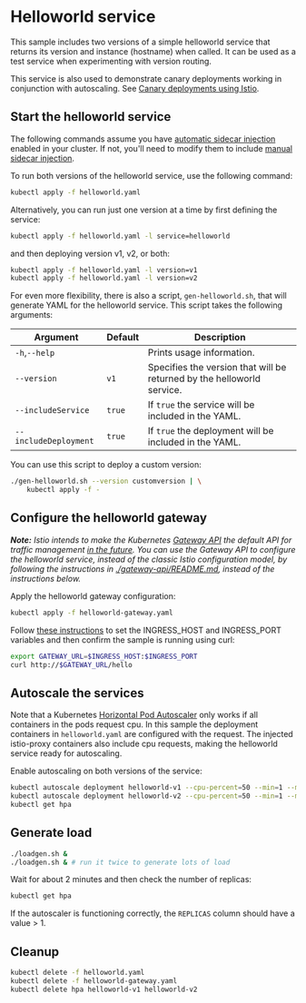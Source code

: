 # Helloworld service

This sample includes two versions of a simple helloworld service that returns its version
and instance (hostname) when called.
It can be used as a test service when experimenting with version routing.

This service is also used to demonstrate canary deployments working in conjunction with autoscaling.
See [Canary deployments using Istio](https://istio.io/blog/2017/0.1-canary).

## Start the helloworld service

The following commands assume you have
[automatic sidecar injection](https://istio.io/docs/setup/additional-setup/sidecar-injection/#automatic-sidecar-injection)
enabled in your cluster.
If not, you'll need to modify them to include
[manual sidecar injection](https://istio.io/docs/setup/additional-setup/sidecar-injection/#manual-sidecar-injection).

To run both versions of the helloworld service, use the following command:

```bash
kubectl apply -f helloworld.yaml
```

Alternatively, you can run just one version at a time by first defining the service:

```bash
kubectl apply -f helloworld.yaml -l service=helloworld
```

and then deploying version v1, v2, or both:

```bash
kubectl apply -f helloworld.yaml -l version=v1
kubectl apply -f helloworld.yaml -l version=v2
```

For even more flexibility, there is also a script, `gen-helloworld.sh`, that will
generate YAML for the helloworld service. This script takes the following
arguments:

Argument | Default | Description
-------- | ------- | -----------
`-h`,`--help` | | Prints usage information.
`--version` | `v1` | Specifies the version that will be returned by the helloworld service.
`--includeService` | `true` | If `true` the service will be included in the YAML.
`--includeDeployment` | `true` | If `true` the deployment will be included in the YAML.

You can use this script to deploy a custom version:

```bash
./gen-helloworld.sh --version customversion | \
    kubectl apply -f -
```

## Configure the helloworld gateway

*___Note:___ Istio intends to make the Kubernetes [Gateway API](https://gateway-api.sigs.k8s.io/) the default API for traffic management [in the future](https://istio.io/latest/blog/2022/gateway-api-beta/). You can use the Gateway API to configure the helloworld service, instead of the classic Istio configuration model, by following the instructions in [./gateway-api/README.md](./gateway-api/README.md), instead of the instructions below.*

Apply the helloworld gateway configuration:

```bash
kubectl apply -f helloworld-gateway.yaml
```

Follow [these instructions](https://istio.io/docs/tasks/traffic-management/ingress/ingress-control/#determining-the-ingress-ip-and-ports)
to set the INGRESS_HOST and INGRESS_PORT variables and then confirm the sample is running using curl:

```bash
export GATEWAY_URL=$INGRESS_HOST:$INGRESS_PORT
curl http://$GATEWAY_URL/hello
```

## Autoscale the services

Note that a Kubernetes [Horizontal Pod Autoscaler](https://kubernetes.io/docs/tasks/run-application/horizontal-pod-autoscale/)
only works if all containers in the pods request cpu. In this sample the deployment
containers in `helloworld.yaml` are configured with the request.
The injected istio-proxy containers also include cpu requests,
making the helloworld service ready for autoscaling.

Enable autoscaling on both versions of the service:

```bash
kubectl autoscale deployment helloworld-v1 --cpu-percent=50 --min=1 --max=10
kubectl autoscale deployment helloworld-v2 --cpu-percent=50 --min=1 --max=10
kubectl get hpa
```

## Generate load

```bash
./loadgen.sh &
./loadgen.sh & # run it twice to generate lots of load
```

Wait for about 2 minutes and then check the number of replicas:

```bash
kubectl get hpa
```

If the autoscaler is functioning correctly, the `REPLICAS` column should have a value > 1.

## Cleanup

```bash
kubectl delete -f helloworld.yaml
kubectl delete -f helloworld-gateway.yaml
kubectl delete hpa helloworld-v1 helloworld-v2
```
